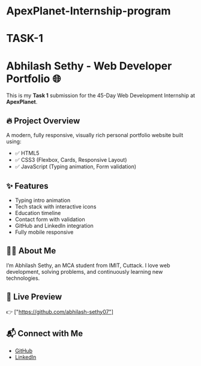 # ApexPlanet-Internship-program

# TASK-1

# Abhilash Sethy - Web Developer Portfolio 🌐

This is my **Task 1** submission for the 45-Day Web Development Internship at **ApexPlanet**.

## 🔥 Project Overview
A modern, fully responsive, visually rich personal portfolio website built using:
- ✅ HTML5
- ✅ CSS3 (Flexbox, Cards, Responsive Layout)
- ✅ JavaScript (Typing animation, Form validation)

## ✨ Features
- Typing intro animation
- Tech stack with interactive icons
- Education timeline
- Contact form with validation
- GitHub and LinkedIn integration
- Fully mobile responsive

## 🧑‍💻 About Me
I’m Abhilash Sethy, an MCA student from IMIT, Cuttack. I love web development, solving problems, and continuously learning new technologies.

## 🔗 Live Preview
👉 ["https://github.com/abhilash-sethy07"]

## 📬 Connect with Me
- [GitHub](https://github.com/biswajit-sahoo2034)
- [LinkedIn](https://www.linkedin.com/in/biswajit-sahoo-3b55b934a/)
